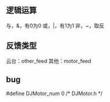 ## 逻辑运算
与，&，有0为0
或，|，有1为1
非，~，取反 
## 反馈类型
云台：other_feed
其他：motor_feed

## bug
#define DJMotor_num 0       /* DJMotor.h */